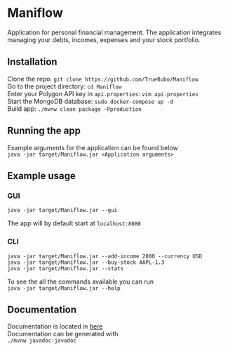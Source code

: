 # Maniflow
Application for personal financial management. 
The application integrates managing your debts, incomes, expenses and your stock portfolio.

## Installation
Clone the repo: `git clone https://github.com/TrueBubo/Maniflow`  
Go to the project directory: `cd Maniflow`  
Enter your Polygon API key in `api.properties`: `vim api.properties`  
Start the MongoDB database: `sudo docker-compose up -d`  
Build app: `./mvnw clean package -Pproduction`

## Running the app
Example arguments for the application can be found below  
`java -jar target/Maniflow.jar <Application arguments>`

## Example usage
### GUI
```shell
java -jar target/Maniflow.jar --gui
```
The app will by default start at `localhost:8080`

### CLI
```shell
java -jar target/Maniflow.jar --add-income 2000 --currency USD
java -jar target/Maniflow.jar --buy-stock AAPL-1.3
java -jar target/Maniflow.jar --stats
```

To see the all the commands available you can run  
`java -jar target/Maniflow.jar --help`

## Documentation
Documentation is located in [here](https://truebubo.github.io/Maniflow/)  
Documentation can be generated with  
`./mvnw javadoc:javadoc`